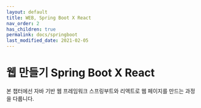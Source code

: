 ```yaml
---
layout: default
title: WEB, Spring Boot X React
nav_order: 2
has_children: true
permalink: docs/springboot
last_modified_date: 2021-02-05
---
```


# 웹 만들기 Spring Boot X React

본 챕터에선 자바 기반 웹 프레임워크 스프링부트와 리액트로 웹 페이지를 만드는 과정을 다룹니다.

